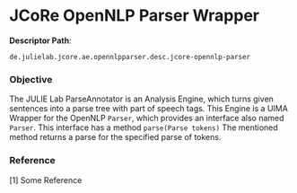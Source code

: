 # JCoRe OpenNLP Parser Wrapper

**Descriptor Path**:
```
de.julielab.jcore.ae.opennlpparser.desc.jcore-opennlp-parser
```

### Objective
The JULIE Lab ParseAnnotator is an Analysis Engine, which turns given sentences into a parse tree with part of speech tags. This Engine is a UIMA Wrapper for the OpenNLP `Parser`, which provides an interface also named `Parser`. This interface has a method `parse(Parse tokens)` The mentioned method returns a parse for the specified parse of tokens. 

### Reference
[1] Some Reference
